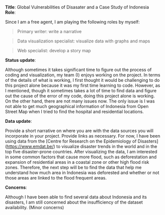 **Title**:  Global Vulnerabilities of Disasater and a Case Study of Indonesia
**Role**: 

Since I am a free agent, I am playing the following roles by myself:

>Primary writer: write a narrative

>Data visualization specialist: visualize data with graphs and maps

>Web specialist: develop a story map 

**Status update**: 

Although sometimes it takes significant time to figure out the process of coding and visualization, my team (I) enjoys working on the project. 
In terms of the details of what is working, I first thought it would be challenging to do this project alone because it was my first time learning to code. 
However, as I mentioned, though it sometimes takes a lot of time to find data and figure out the cause of the error of my code, doing this project alone is working. 
On the other hand, there are not many issues now. 
The only issue is I was not able to get much geographical information of Indonesia from Open Street Map when I tried to find the hospital and residential locations.

**Data update**: 

Provide a short narrative on where you are with the data sources you will incorporate in your project. Provide links as necessary. 
For now, I have been using data from the [Centre for Research on the Epidemiology of Disasters] (https://www.emdat.be/) to visualize disaster trends in the world and in the top five disaster-prone countries. 
After visualizing the data, I am interested in some common factors that cause more flood, such as deforestation and expansion of residential areas in a coastal zone or other high flood risk zones. 
Therefore, the next step will be to find the data that help me understand how much area in Indonesia was deforested and whether or not those areas are linked to the flood frequent areas.

**Concerns**: 

Although I have been able to find several data about Indonesia and its disasters, I am still concerned about the insufficiency of the dataset availability. (Minor concerns)
